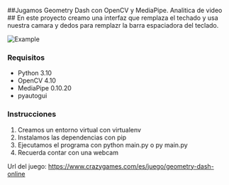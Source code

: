 ##Jugamos Geometry Dash con OpenCV y MediaPipe. Analitica de video ##
En este proyecto creamo una interfaz que remplaza el techado y usa nuestra camara y dedos para remplazr la barra espaciadora del teclado.

![Example](https://github.com/vhngroup/Play_Geometry_Dash_with_finger_mediapipe/blob/static/image.png)

### Requisitos ###
- Python 3.10
- OpenCV 4.10
- MediaPipe 0.10.20
- pyautogui
### Instrucciones ###
1. Creamos un entorno virtual con virtualenv
2. Instalamos las dependencias con pip
3. Ejecutamos el programa con python main.py o py main.py
4. Recuerda contar con una webcam 

Url del juego: https://www.crazygames.com/es/juego/geometry-dash-online
